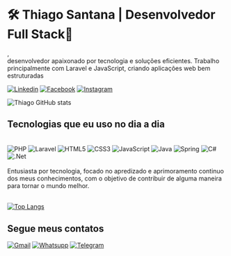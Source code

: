 <h1>🛠 Thiago Santana | Desenvolvedor Full Stack👋</h1>,
<br/> desenvolvedor apaixonado por tecnologia e soluções eficientes. Trabalho principalmente com Laravel e JavaScript, criando aplicações web bem estruturadas

[![Linkedin](https://img.shields.io/badge/LinkedIn-0077B5?style=for-the-badge&logo=linkedin&logoColor=white)](https://linkedin.com/in/thiago-developer-87210874)
[![Facebook](https://img.shields.io/badge/Facebook-1877F2?style=for-the-badge&logo=facebook&logoColor=white)](https://www.facebook.com/thiago.dias.10236)
[![Instagram](https://img.shields.io/badge/Instagram-E4405F?style=for-the-badge&logo=instagram&logoColor=white)](https://www.instagram.com/thiago.dias.gt/)

![Thiago GitHub stats](https://github-readme-stats.vercel.app/api?username=ThiagoTDS&show_icons=true&theme=dark)

## Tecnologias que eu uso no dia a dia
<div style="display: iline_block"><br/>
     <img align="center" alt="PHP" src="https://img.shields.io/badge/PHP-777BB4?style=for-the-badge&logo=php&logoColor=white" />
     <img align="center" alt="Laravel" src="https://img.shields.io/badge/Laravel-FF2D20?style=for-the-badge&logo=laravel&logoColor=white" />
     <img align="center" alt="HTML5" src="https://img.shields.io/badge/HTML5-E34F26?style=for-the-badge&logo=html5&logoColor=white" />
     <img align="center" alt="CSS3" src="https://img.shields.io/badge/CSS3-1572B6?style=for-the-badge&logo=css3&logoColor=white" />
     <img align="center" alt="JavaScript" src="https://img.shields.io/badge/JavaScript-F7DF1E?style=for-the-badge&logo=javascript&logoColor=black" />
     <img align="center" alt="Java" src="https://img.shields.io/badge/Java-ED8B00?style=for-the-badge&logo=openjdk&logoColor=white" />
     <img align="center" alt="Spring" src="https://img.shields.io/badge/Spring-6DB33F?style=for-the-badge&logo=spring&logoColor=white" />
     <img align="center" alt="C#" src="https://img.shields.io/badge/C%23-239120?style=for-the-badge&logo=c-sharp&logoColor=white" />
     <img align="center" alt=".Net" src="https://img.shields.io/badge/.NET-5C2D91?style=for-the-badge&logo=.net&logoColor=white" />
</div><br/>
Entusiasta por tecnologia, focado no apredizado e aprimoramento continuo dos meus conhecimentos,  com o objetivo de contribuir de alguma maneira para tornar o mundo melhor. <br/><br/>

[![Top Langs](https://github-readme-stats.vercel.app/api/top-langs/?username=ThiagoTDS&hide_progress=true)](https://github.com/anuraghazra/github-readme-stats)

## Segue meus contatos 

[![Gmail](https://img.shields.io/badge/Gmail-D14836?style=for-the-badge&logo=gmail&logoColor=white)](https://thiagotds.tc3@gmail.com) [![Whatsupp](https://img.shields.io/badge/WhatsApp-25D366?style=for-the-badge&logo=whatsapp&logoColor=white)](https://wa.me/5571992044747) [![Telegram](https://img.shields.io/badge/Telegram-2CA5E0?style=for-the-badge&logo=telegram&logoColor=white)](https://t.me/ThiagoTDS)
